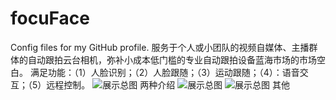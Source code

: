 # focuFace
Config files for my GitHub profile.
服务于个人或小团队的视频自媒体、主播群体的自动跟拍云台相机，弥补小成本低门槛的专业自动跟拍设备蓝海市场的市场空白。
满足功能：（1）人脸识别；（2）人脸跟随；（3）运动跟随；（4）：语音交互；（5）远程控制。
![展示总图 两种介绍](https://user-images.githubusercontent.com/83059818/171808092-31bfb342-61fb-48e2-9f02-1b773d44f7f5.png)
![展示总图](https://user-images.githubusercontent.com/83059818/171808156-3d2aedc7-6411-4649-b69b-71f73fa0596a.png)
![展示总图 其他](https://user-images.githubusercontent.com/83059818/171808113-303ed393-d8f0-4e6b-98d9-53946076d50c.png)
